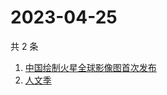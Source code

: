 # 2023-04-25

共 2 条

<!-- BEGIN ZHIHUSEARCH -->
<!-- 最后更新时间 Tue Apr 25 2023 02:22:35 GMT+0800 (China Standard Time) -->
1. [中国绘制火星全球影像图首次发布](https://www.zhihu.com/search?q=中国绘制火星全球影像图首次发布)
1. [人文季](https://www.zhihu.com/search?q=人文季)
<!-- END ZHIHUSEARCH -->
